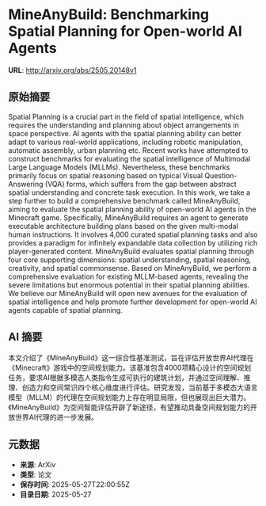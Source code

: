 # MineAnyBuild: Benchmarking Spatial Planning for Open-world AI Agents

**URL**: http://arxiv.org/abs/2505.20148v1

## 原始摘要

Spatial Planning is a crucial part in the field of spatial intelligence,
which requires the understanding and planning about object arrangements in
space perspective. AI agents with the spatial planning ability can better adapt
to various real-world applications, including robotic manipulation, automatic
assembly, urban planning etc. Recent works have attempted to construct
benchmarks for evaluating the spatial intelligence of Multimodal Large Language
Models (MLLMs). Nevertheless, these benchmarks primarily focus on spatial
reasoning based on typical Visual Question-Answering (VQA) forms, which suffers
from the gap between abstract spatial understanding and concrete task
execution. In this work, we take a step further to build a comprehensive
benchmark called MineAnyBuild, aiming to evaluate the spatial planning ability
of open-world AI agents in the Minecraft game. Specifically, MineAnyBuild
requires an agent to generate executable architecture building plans based on
the given multi-modal human instructions. It involves 4,000 curated spatial
planning tasks and also provides a paradigm for infinitely expandable data
collection by utilizing rich player-generated content. MineAnyBuild evaluates
spatial planning through four core supporting dimensions: spatial
understanding, spatial reasoning, creativity, and spatial commonsense. Based on
MineAnyBuild, we perform a comprehensive evaluation for existing MLLM-based
agents, revealing the severe limitations but enormous potential in their
spatial planning abilities. We believe our MineAnyBuild will open new avenues
for the evaluation of spatial intelligence and help promote further development
for open-world AI agents capable of spatial planning.


## AI 摘要

本文介绍了《MineAnyBuild》这一综合性基准测试，旨在评估开放世界AI代理在《Minecraft》游戏中的空间规划能力。该基准包含4000项精心设计的空间规划任务，要求AI根据多模态人类指令生成可执行的建筑计划，并通过空间理解、推理、创造力和空间常识四个核心维度进行评估。研究发现，当前基于多模态大语言模型（MLLM）的代理在空间规划能力上存在明显局限，但也展现出巨大潜力。《MineAnyBuild》为空间智能评估开辟了新途径，有望推动具备空间规划能力的开放世界AI代理的进一步发展。

## 元数据

- **来源**: ArXiv
- **类型**: 论文
- **保存时间**: 2025-05-27T22:00:55Z
- **目录日期**: 2025-05-27
